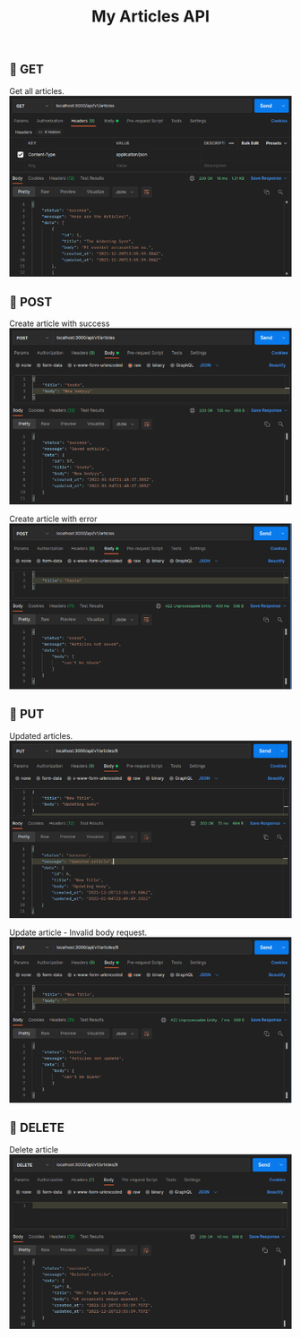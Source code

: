 <h1 align="center">My Articles API</h1>
<br />

## :file_folder: GET

Get all articles.    
![Imagem do projeto](app/assets/images/get.png)

## :file_folder: POST
Create article with success         
![Imagem do projeto](app/assets/images/post-success.png)

Create article with error       
![Imagem do projeto](app/assets/images/post-error.png)

## :file_folder: PUT
Updated articles.      
![Imagem do projeto](app/assets/images/put-success.png)

Update article - Invalid body request.     
![Imagem do projeto](app/assets/images/put-error.png)

## :file_folder: DELETE
Delete article                   
![Imagem do projeto](app/assets/images/delete.png)
<br />
